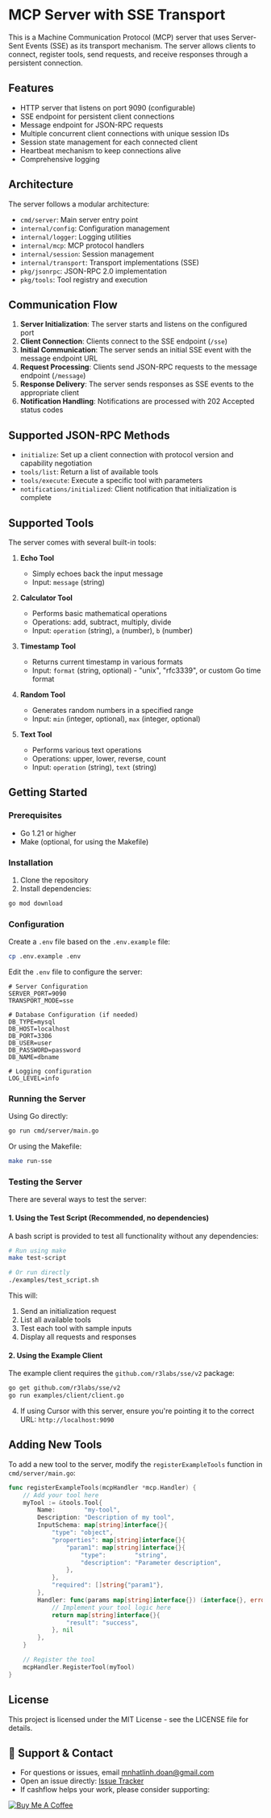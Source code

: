 # MCP Server with SSE Transport

This is a Machine Communication Protocol (MCP) server that uses Server-Sent Events (SSE) as its transport mechanism. The server allows clients to connect, register tools, send requests, and receive responses through a persistent connection.

## Features

- HTTP server that listens on port 9090 (configurable)
- SSE endpoint for persistent client connections
- Message endpoint for JSON-RPC requests
- Multiple concurrent client connections with unique session IDs
- Session state management for each connected client
- Heartbeat mechanism to keep connections alive
- Comprehensive logging

## Architecture

The server follows a modular architecture:

- `cmd/server`: Main server entry point
- `internal/config`: Configuration management
- `internal/logger`: Logging utilities
- `internal/mcp`: MCP protocol handlers
- `internal/session`: Session management
- `internal/transport`: Transport implementations (SSE)
- `pkg/jsonrpc`: JSON-RPC 2.0 implementation
- `pkg/tools`: Tool registry and execution

## Communication Flow

1. **Server Initialization**: The server starts and listens on the configured port
2. **Client Connection**: Clients connect to the SSE endpoint (`/sse`)
3. **Initial Communication**: The server sends an initial SSE event with the message endpoint URL
4. **Request Processing**: Clients send JSON-RPC requests to the message endpoint (`/message`)
5. **Response Delivery**: The server sends responses as SSE events to the appropriate client
6. **Notification Handling**: Notifications are processed with 202 Accepted status codes

## Supported JSON-RPC Methods

- `initialize`: Set up a client connection with protocol version and capability negotiation
- `tools/list`: Return a list of available tools
- `tools/execute`: Execute a specific tool with parameters
- `notifications/initialized`: Client notification that initialization is complete

## Supported Tools

The server comes with several built-in tools:

1. **Echo Tool**
   - Simply echoes back the input message
   - Input: `message` (string)
   
2. **Calculator Tool**
   - Performs basic mathematical operations
   - Operations: add, subtract, multiply, divide
   - Input: `operation` (string), `a` (number), `b` (number)

3. **Timestamp Tool**
   - Returns current timestamp in various formats
   - Input: `format` (string, optional) - "unix", "rfc3339", or custom Go time format

4. **Random Tool**
   - Generates random numbers in a specified range
   - Input: `min` (integer, optional), `max` (integer, optional)

5. **Text Tool**
   - Performs various text operations
   - Operations: upper, lower, reverse, count
   - Input: `operation` (string), `text` (string)

## Getting Started

### Prerequisites

- Go 1.21 or higher
- Make (optional, for using the Makefile)

### Installation

1. Clone the repository
2. Install dependencies:

```bash
go mod download
```

### Configuration

Create a `.env` file based on the `.env.example` file:

```bash
cp .env.example .env
```

Edit the `.env` file to configure the server:

```
# Server Configuration
SERVER_PORT=9090
TRANSPORT_MODE=sse

# Database Configuration (if needed)
DB_TYPE=mysql
DB_HOST=localhost
DB_PORT=3306
DB_USER=user
DB_PASSWORD=password
DB_NAME=dbname

# Logging configuration
LOG_LEVEL=info
```

### Running the Server

Using Go directly:

```bash
go run cmd/server/main.go
```

Or using the Makefile:

```bash
make run-sse
```

### Testing the Server

There are several ways to test the server:

#### 1. Using the Test Script (Recommended, no dependencies)

A bash script is provided to test all functionality without any dependencies:

```bash
# Run using make
make test-script

# Or run directly
./examples/test_script.sh
```

This will:
1. Send an initialization request
2. List all available tools
3. Test each tool with sample inputs
4. Display all requests and responses

#### 2. Using the Example Client

The example client requires the `github.com/r3labs/sse/v2` package:

```bash
go get github.com/r3labs/sse/v2
go run examples/client/client.go
```

4. If using Cursor with this server, ensure you're pointing it to the correct URL: `http://localhost:9090`

## Adding New Tools

To add a new tool to the server, modify the `registerExampleTools` function in `cmd/server/main.go`:

```go
func registerExampleTools(mcpHandler *mcp.Handler) {
    // Add your tool here
    myTool := &tools.Tool{
        Name:        "my-tool",
        Description: "Description of my tool",
        InputSchema: map[string]interface{}{
            "type": "object",
            "properties": map[string]interface{}{
                "param1": map[string]interface{}{
                    "type":        "string",
                    "description": "Parameter description",
                },
            },
            "required": []string{"param1"},
        },
        Handler: func(params map[string]interface{}) (interface{}, error) {
            // Implement your tool logic here
            return map[string]interface{}{
                "result": "success",
            }, nil
        },
    }

    // Register the tool
    mcpHandler.RegisterTool(myTool)
}
```

## License

This project is licensed under the MIT License - see the LICENSE file for details. 

## 📧 Support & Contact

- For questions or issues, email [mnhatlinh.doan@gmail.com](mailto:mnhatlinh.doan@gmail.com)
- Open an issue directly: [Issue Tracker](https://github.com/VaporScale/cashflow/issues)
- If cashflow helps your work, please consider supporting:

<p align="">
<a href="https://www.buymeacoffee.com/linhdmn">
<img src="https://img.buymeacoffee.com/button-api/?text=Support cashflow&emoji=☕&slug=linhdmn&button_colour=FFDD00&font_colour=000000&font_family=Cookie&outline_colour=000000&coffee_colour=ffffff" 
alt="Buy Me A Coffee"/>
</a>